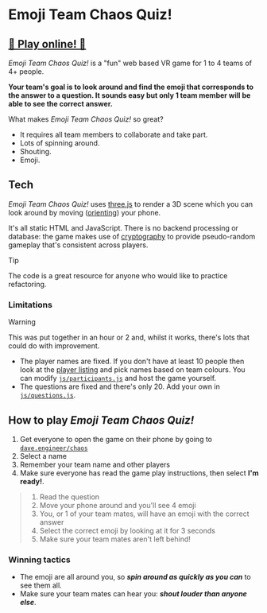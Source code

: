 # Emoji Team Chaos Quiz!

## [🎲 Play online! 🎲](https://dave.engineer/chaos)

*Emoji Team Chaos Quiz!* is a "fun" web based VR game for 1 to 4 teams of 4+ people.

**Your team's goal is to look around and find the emoji that corresponds to the answer
to a question. It sounds easy but only 1 team member will be able to see the correct
answer.**

What makes *Emoji Team Chaos Quiz!* so great?

- It requires all team members to collaborate and take part.
- Lots of spinning around.
- Shouting.
- Emoji.

## Tech

*Emoji Team Chaos Quiz!* uses [three.js](https://threejs.org/) to render a 3D scene which you can look around
by moving ([orienting](https://developer.mozilla.org/en-US/docs/Web/API/Window/deviceorientation_event)) your phone.

It's all static HTML and JavaScript. There is no backend processing or database:
the game makes use of [cryptography](./js/util.js#L1) to provide pseudo-random
gameplay that's consistent across players.

> [!TIP]
> The code is a great resource for anyone who would like to practice refactoring.

### Limitations

> [!WARNING]  
> This was put together in an hour or 2 and, whilst it works, there's lots that could do with improvement.

- The player names are fixed. If you don't have at least 10 people then look at the
  [player listing](https://steady-toffee-d211b8.netlify.app/admin) and pick names based on team colours.
  You can modify [`js/participants.js`](./js/participants.js) and host the game yourself.
- The questions are fixed and there's only 20. Add your own in [`js/questions.js`](./js/questions.js).

## How to play *Emoji Team Chaos Quiz!*

1. Get everyone to open the game on their phone by going to [`dave.engineer/chaos`](https://dave.engineer/chaos)
2. Select a name
3. Remember your team name and other players
4. Make sure everyone has read the game play instructions, then select **I'm ready!**.

> 1. Read the question
> 2. Move your phone around and you'll see 4 emoji
> 3. You, or 1 of your team mates, will have an emoji with the correct answer
> 4. Select the correct emoji by looking at it for 3 seconds
> 5. Make sure your team mates aren't left behind!

### Winning tactics

- The emoji are all around you, so ***spin around as quickly as you can*** to see them all.
- Make sure your team mates can hear you: ***shout louder than anyone else***.


